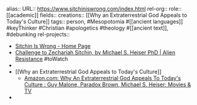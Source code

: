 alias::
URL:: https://www.sitchiniswrong.com/index.html
rel-org::
role:: [[academic]]
fields::
creations:: [[Why an Extraterrestrial God Appeals to Today's Culture]]
tags:: person, #Mesopotomia #[[ancient languages]] #keyThinker #Christian #apologetics #theology #[[ancient text]], #debunking
rel-projects::


- [Sitchin Is Wrong - Home Page](https://www.sitchiniswrong.com/index.html)
- [Challenge to Zechariah Sitchin, by Michael S. Heiser PhD | Alien Resistance](http://www.alienresistance.org/challenge-to-zechariah-sitchin-by-michael-s-heiser-phd/) #toWatch
-
- [[Why an Extraterrestrial God Appeals to Today's Culture]]
	- [Amazon.com: Why An Extraterrestrial God Appeals To Today's Culture : Guy Malone, Paradox Brown, Michael S. Heiser: Movies & TV](https://www.amazon.com/dp/B00AVCZ12E)
-
